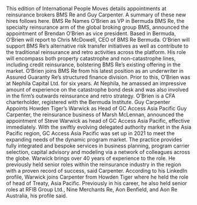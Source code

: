 This edition of International People Moves details appointments at reinsurance brokers BMS Re and Guy Carpenter.
A summary of these new hires follows here.
BMS Re Names O’Brien as VP in Bermuda
BMS Re, the specialty reinsurance arm of the global broking group BMS, announced the appointment of Brendan O’Brien as vice president. Based in Bermuda, O’Brien will report to Chris McDowell, CEO of BMS Re Bermuda.
O’Brien will support BMS Re’s alternative risk transfer initiatives as well as contribute to the traditional reinsurance and retro activities across the platform. His role will encompass both property catastrophe and non-catastrophe lines, including credit reinsurance, bolstering BMS Re’s existing offering in the market.
O’Brien joins BMS Re from his latest position as an underwriter in Assured Guaranty Re’s structured finance division. Prior to this, O’Brien was at Nephila Capital Ltd. for six years. At Nephila, he amassed an impressive amount of experience on the catastrophe bond desk and was also involved in the firm’s outwards reinsurance and retro strategy. O’Brien is a CFA charterholder, registered with the Bermuda Institute.
Guy Carpenter Appoints Howden Tiger’s Warwick as Head of GC Access Asia Pacific
Guy Carpenter, the reinsurance business of Marsh McLennan, announced the appointment of Steve Warwick as head of GC Access Asia Pacific, effective immediately.
With the swiftly evolving delegated authority market in the Asia Pacific region, GC Access Asia Pacific was set up in 2021 to meet the expanding needs of the dynamic program market. The practice provides fully integrated and bespoke services in business planning, program carrier selection, capital advisory and modeling via a network of colleagues across the globe.
Warwick brings over 40 years of experience to the role. He previously held senior roles within the reinsurance industry in the region with a proven record of success, said Carpenter.
According to his LinkedIn profile, Warwick joins Carpenter from Howden Tiger where he held the role of head of Treaty, Asia Pacific. Previously in his career, he also held senior roles at RFIB Group Ltd., Nine Merchants Re, Aon Benfield, and Aon Re Australia, his profile said.